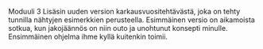 
Moduuli 3
Lisäsin uuden version karkausvuositehtävästä, joka on tehty tunnilla nähtyjen esimerkkien perusteella. 
Esimmäinen versio on aikamoista sotkua, kun jakojäännös on niin outo ja unohtunut konsepti minulle. 
Ensimmäinen ohjelma ihme kyllä kuitenkin toimii.

